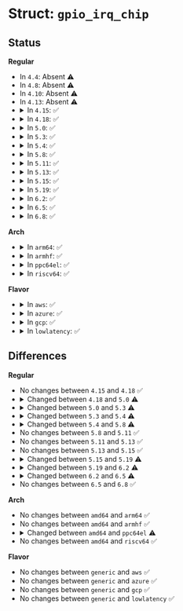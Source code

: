 # Struct: <code>gpio_irq_chip</code>

## Status
<b>Regular</b>
<ul>
<li>
In <code>4.4</code>: Absent ⚠️
</li>
<li>
In <code>4.8</code>: Absent ⚠️
</li>
<li>
In <code>4.10</code>: Absent ⚠️
</li>
<li>
In <code>4.13</code>: Absent ⚠️
</li>
<li>
<details>
<summary>In <code>4.15</code>: ✅</summary>

```c
struct gpio_irq_chip {
    struct irq_chip *chip;
    struct irq_domain *domain;
    const struct irq_domain_ops *domain_ops;
    irq_flow_handler_t handler;
    unsigned int default_type;
    struct lock_class_key *lock_key;
    struct lock_class_key *request_key;
    irq_flow_handler_t parent_handler;
    void *parent_handler_data;
    unsigned int num_parents;
    unsigned int *parents;
    unsigned int *map;
    bool threaded;
    bool need_valid_mask;
    long unsigned int *valid_mask;
    unsigned int first;
};
```
</details>
</li>
<li>
<details>
<summary>In <code>4.18</code>: ✅</summary>

```c
struct gpio_irq_chip {
    struct irq_chip *chip;
    struct irq_domain *domain;
    const struct irq_domain_ops *domain_ops;
    irq_flow_handler_t handler;
    unsigned int default_type;
    struct lock_class_key *lock_key;
    struct lock_class_key *request_key;
    irq_flow_handler_t parent_handler;
    void *parent_handler_data;
    unsigned int num_parents;
    unsigned int *parents;
    unsigned int *map;
    bool threaded;
    bool need_valid_mask;
    long unsigned int *valid_mask;
    unsigned int first;
};
```
</details>
</li>
<li>
<details>
<summary>In <code>5.0</code>: ✅</summary>

```c
struct gpio_irq_chip {
    struct irq_chip *chip;
    struct irq_domain *domain;
    const struct irq_domain_ops *domain_ops;
    irq_flow_handler_t handler;
    unsigned int default_type;
    struct lock_class_key *lock_key;
    struct lock_class_key *request_key;
    irq_flow_handler_t parent_handler;
    void *parent_handler_data;
    unsigned int num_parents;
    unsigned int parent_irq;
    unsigned int *parents;
    unsigned int *map;
    bool threaded;
    bool need_valid_mask;
    long unsigned int *valid_mask;
    unsigned int first;
    void (*irq_enable)(struct irq_data *);
    void (*irq_disable)(struct irq_data *);
};
```
</details>
</li>
<li>
<details>
<summary>In <code>5.3</code>: ✅</summary>

```c
struct gpio_irq_chip {
    struct irq_chip *chip;
    struct irq_domain *domain;
    const struct irq_domain_ops *domain_ops;
    irq_flow_handler_t handler;
    unsigned int default_type;
    struct lock_class_key *lock_key;
    struct lock_class_key *request_key;
    irq_flow_handler_t parent_handler;
    void *parent_handler_data;
    unsigned int num_parents;
    unsigned int *parents;
    unsigned int *map;
    bool threaded;
    bool need_valid_mask;
    long unsigned int *valid_mask;
    unsigned int first;
    void (*irq_enable)(struct irq_data *);
    void (*irq_disable)(struct irq_data *);
};
```
</details>
</li>
<li>
<details>
<summary>In <code>5.4</code>: ✅</summary>

```c
struct gpio_irq_chip {
    struct irq_chip *chip;
    struct irq_domain *domain;
    const struct irq_domain_ops *domain_ops;
    struct fwnode_handle *fwnode;
    struct irq_domain *parent_domain;
    int (*child_to_parent_hwirq)(struct gpio_chip *, unsigned int, unsigned int, unsigned int *, unsigned int *);
    void (*populate_parent_fwspec)(struct gpio_chip *, struct irq_fwspec *, unsigned int, unsigned int);
    unsigned int (*child_offset_to_irq)(struct gpio_chip *, unsigned int);
    struct irq_domain_ops child_irq_domain_ops;
    irq_flow_handler_t handler;
    unsigned int default_type;
    struct lock_class_key *lock_key;
    struct lock_class_key *request_key;
    irq_flow_handler_t parent_handler;
    void *parent_handler_data;
    unsigned int num_parents;
    unsigned int *parents;
    unsigned int *map;
    bool threaded;
    int (*init_hw)(struct gpio_chip *);
    void (*init_valid_mask)(struct gpio_chip *, long unsigned int *, unsigned int);
    long unsigned int *valid_mask;
    unsigned int first;
    void (*irq_enable)(struct irq_data *);
    void (*irq_disable)(struct irq_data *);
};
```
</details>
</li>
<li>
<details>
<summary>In <code>5.8</code>: ✅</summary>

```c
struct gpio_irq_chip {
    struct irq_chip *chip;
    struct irq_domain *domain;
    const struct irq_domain_ops *domain_ops;
    struct fwnode_handle *fwnode;
    struct irq_domain *parent_domain;
    int (*child_to_parent_hwirq)(struct gpio_chip *, unsigned int, unsigned int, unsigned int *, unsigned int *);
    void * (*populate_parent_alloc_arg)(struct gpio_chip *, unsigned int, unsigned int);
    unsigned int (*child_offset_to_irq)(struct gpio_chip *, unsigned int);
    struct irq_domain_ops child_irq_domain_ops;
    irq_flow_handler_t handler;
    unsigned int default_type;
    struct lock_class_key *lock_key;
    struct lock_class_key *request_key;
    irq_flow_handler_t parent_handler;
    void *parent_handler_data;
    unsigned int num_parents;
    unsigned int *parents;
    unsigned int *map;
    bool threaded;
    int (*init_hw)(struct gpio_chip *);
    void (*init_valid_mask)(struct gpio_chip *, long unsigned int *, unsigned int);
    long unsigned int *valid_mask;
    unsigned int first;
    void (*irq_enable)(struct irq_data *);
    void (*irq_disable)(struct irq_data *);
    void (*irq_unmask)(struct irq_data *);
    void (*irq_mask)(struct irq_data *);
};
```
</details>
</li>
<li>
<details>
<summary>In <code>5.11</code>: ✅</summary>

```c
struct gpio_irq_chip {
    struct irq_chip *chip;
    struct irq_domain *domain;
    const struct irq_domain_ops *domain_ops;
    struct fwnode_handle *fwnode;
    struct irq_domain *parent_domain;
    int (*child_to_parent_hwirq)(struct gpio_chip *, unsigned int, unsigned int, unsigned int *, unsigned int *);
    void * (*populate_parent_alloc_arg)(struct gpio_chip *, unsigned int, unsigned int);
    unsigned int (*child_offset_to_irq)(struct gpio_chip *, unsigned int);
    struct irq_domain_ops child_irq_domain_ops;
    irq_flow_handler_t handler;
    unsigned int default_type;
    struct lock_class_key *lock_key;
    struct lock_class_key *request_key;
    irq_flow_handler_t parent_handler;
    void *parent_handler_data;
    unsigned int num_parents;
    unsigned int *parents;
    unsigned int *map;
    bool threaded;
    int (*init_hw)(struct gpio_chip *);
    void (*init_valid_mask)(struct gpio_chip *, long unsigned int *, unsigned int);
    long unsigned int *valid_mask;
    unsigned int first;
    void (*irq_enable)(struct irq_data *);
    void (*irq_disable)(struct irq_data *);
    void (*irq_unmask)(struct irq_data *);
    void (*irq_mask)(struct irq_data *);
};
```
</details>
</li>
<li>
<details>
<summary>In <code>5.13</code>: ✅</summary>

```c
struct gpio_irq_chip {
    struct irq_chip *chip;
    struct irq_domain *domain;
    const struct irq_domain_ops *domain_ops;
    struct fwnode_handle *fwnode;
    struct irq_domain *parent_domain;
    int (*child_to_parent_hwirq)(struct gpio_chip *, unsigned int, unsigned int, unsigned int *, unsigned int *);
    void * (*populate_parent_alloc_arg)(struct gpio_chip *, unsigned int, unsigned int);
    unsigned int (*child_offset_to_irq)(struct gpio_chip *, unsigned int);
    struct irq_domain_ops child_irq_domain_ops;
    irq_flow_handler_t handler;
    unsigned int default_type;
    struct lock_class_key *lock_key;
    struct lock_class_key *request_key;
    irq_flow_handler_t parent_handler;
    void *parent_handler_data;
    unsigned int num_parents;
    unsigned int *parents;
    unsigned int *map;
    bool threaded;
    int (*init_hw)(struct gpio_chip *);
    void (*init_valid_mask)(struct gpio_chip *, long unsigned int *, unsigned int);
    long unsigned int *valid_mask;
    unsigned int first;
    void (*irq_enable)(struct irq_data *);
    void (*irq_disable)(struct irq_data *);
    void (*irq_unmask)(struct irq_data *);
    void (*irq_mask)(struct irq_data *);
};
```
</details>
</li>
<li>
<details>
<summary>In <code>5.15</code>: ✅</summary>

```c
struct gpio_irq_chip {
    struct irq_chip *chip;
    struct irq_domain *domain;
    const struct irq_domain_ops *domain_ops;
    struct fwnode_handle *fwnode;
    struct irq_domain *parent_domain;
    int (*child_to_parent_hwirq)(struct gpio_chip *, unsigned int, unsigned int, unsigned int *, unsigned int *);
    void * (*populate_parent_alloc_arg)(struct gpio_chip *, unsigned int, unsigned int);
    unsigned int (*child_offset_to_irq)(struct gpio_chip *, unsigned int);
    struct irq_domain_ops child_irq_domain_ops;
    irq_flow_handler_t handler;
    unsigned int default_type;
    struct lock_class_key *lock_key;
    struct lock_class_key *request_key;
    irq_flow_handler_t parent_handler;
    void *parent_handler_data;
    unsigned int num_parents;
    unsigned int *parents;
    unsigned int *map;
    bool threaded;
    int (*init_hw)(struct gpio_chip *);
    void (*init_valid_mask)(struct gpio_chip *, long unsigned int *, unsigned int);
    long unsigned int *valid_mask;
    unsigned int first;
    void (*irq_enable)(struct irq_data *);
    void (*irq_disable)(struct irq_data *);
    void (*irq_unmask)(struct irq_data *);
    void (*irq_mask)(struct irq_data *);
};
```
</details>
</li>
<li>
<details>
<summary>In <code>5.19</code>: ✅</summary>

```c
struct gpio_irq_chip {
    struct irq_chip *chip;
    struct irq_domain *domain;
    const struct irq_domain_ops *domain_ops;
    struct fwnode_handle *fwnode;
    struct irq_domain *parent_domain;
    int (*child_to_parent_hwirq)(struct gpio_chip *, unsigned int, unsigned int, unsigned int *, unsigned int *);
    void * (*populate_parent_alloc_arg)(struct gpio_chip *, unsigned int, unsigned int);
    unsigned int (*child_offset_to_irq)(struct gpio_chip *, unsigned int);
    struct irq_domain_ops child_irq_domain_ops;
    irq_flow_handler_t handler;
    unsigned int default_type;
    struct lock_class_key *lock_key;
    struct lock_class_key *request_key;
    irq_flow_handler_t parent_handler;
    void *parent_handler_data;
    void **parent_handler_data_array;
    unsigned int num_parents;
    unsigned int *parents;
    unsigned int *map;
    bool threaded;
    bool per_parent_data;
    bool initialized;
    int (*init_hw)(struct gpio_chip *);
    void (*init_valid_mask)(struct gpio_chip *, long unsigned int *, unsigned int);
    long unsigned int *valid_mask;
    unsigned int first;
    void (*irq_enable)(struct irq_data *);
    void (*irq_disable)(struct irq_data *);
    void (*irq_unmask)(struct irq_data *);
    void (*irq_mask)(struct irq_data *);
};
```
</details>
</li>
<li>
<details>
<summary>In <code>6.2</code>: ✅</summary>

```c
struct gpio_irq_chip {
    struct irq_chip *chip;
    struct irq_domain *domain;
    const struct irq_domain_ops *domain_ops;
    struct fwnode_handle *fwnode;
    struct irq_domain *parent_domain;
    int (*child_to_parent_hwirq)(struct gpio_chip *, unsigned int, unsigned int, unsigned int *, unsigned int *);
    int (*populate_parent_alloc_arg)(struct gpio_chip *, union gpio_irq_fwspec *, unsigned int, unsigned int);
    unsigned int (*child_offset_to_irq)(struct gpio_chip *, unsigned int);
    struct irq_domain_ops child_irq_domain_ops;
    irq_flow_handler_t handler;
    unsigned int default_type;
    struct lock_class_key *lock_key;
    struct lock_class_key *request_key;
    irq_flow_handler_t parent_handler;
    void *parent_handler_data;
    void **parent_handler_data_array;
    unsigned int num_parents;
    unsigned int *parents;
    unsigned int *map;
    bool threaded;
    bool per_parent_data;
    bool initialized;
    int (*init_hw)(struct gpio_chip *);
    void (*init_valid_mask)(struct gpio_chip *, long unsigned int *, unsigned int);
    long unsigned int *valid_mask;
    unsigned int first;
    void (*irq_enable)(struct irq_data *);
    void (*irq_disable)(struct irq_data *);
    void (*irq_unmask)(struct irq_data *);
    void (*irq_mask)(struct irq_data *);
};
```
</details>
</li>
<li>
<details>
<summary>In <code>6.5</code>: ✅</summary>

```c
struct gpio_irq_chip {
    struct irq_chip *chip;
    struct irq_domain *domain;
    struct fwnode_handle *fwnode;
    struct irq_domain *parent_domain;
    int (*child_to_parent_hwirq)(struct gpio_chip *, unsigned int, unsigned int, unsigned int *, unsigned int *);
    int (*populate_parent_alloc_arg)(struct gpio_chip *, union gpio_irq_fwspec *, unsigned int, unsigned int);
    unsigned int (*child_offset_to_irq)(struct gpio_chip *, unsigned int);
    struct irq_domain_ops child_irq_domain_ops;
    irq_flow_handler_t handler;
    unsigned int default_type;
    struct lock_class_key *lock_key;
    struct lock_class_key *request_key;
    irq_flow_handler_t parent_handler;
    void *parent_handler_data;
    void **parent_handler_data_array;
    unsigned int num_parents;
    unsigned int *parents;
    unsigned int *map;
    bool threaded;
    bool per_parent_data;
    bool initialized;
    bool domain_is_allocated_externally;
    int (*init_hw)(struct gpio_chip *);
    void (*init_valid_mask)(struct gpio_chip *, long unsigned int *, unsigned int);
    long unsigned int *valid_mask;
    unsigned int first;
    void (*irq_enable)(struct irq_data *);
    void (*irq_disable)(struct irq_data *);
    void (*irq_unmask)(struct irq_data *);
    void (*irq_mask)(struct irq_data *);
};
```
</details>
</li>
<li>
<details>
<summary>In <code>6.8</code>: ✅</summary>

```c
struct gpio_irq_chip {
    struct irq_chip *chip;
    struct irq_domain *domain;
    struct fwnode_handle *fwnode;
    struct irq_domain *parent_domain;
    int (*child_to_parent_hwirq)(struct gpio_chip *, unsigned int, unsigned int, unsigned int *, unsigned int *);
    int (*populate_parent_alloc_arg)(struct gpio_chip *, union gpio_irq_fwspec *, unsigned int, unsigned int);
    unsigned int (*child_offset_to_irq)(struct gpio_chip *, unsigned int);
    struct irq_domain_ops child_irq_domain_ops;
    irq_flow_handler_t handler;
    unsigned int default_type;
    struct lock_class_key *lock_key;
    struct lock_class_key *request_key;
    irq_flow_handler_t parent_handler;
    void *parent_handler_data;
    void **parent_handler_data_array;
    unsigned int num_parents;
    unsigned int *parents;
    unsigned int *map;
    bool threaded;
    bool per_parent_data;
    bool initialized;
    bool domain_is_allocated_externally;
    int (*init_hw)(struct gpio_chip *);
    void (*init_valid_mask)(struct gpio_chip *, long unsigned int *, unsigned int);
    long unsigned int *valid_mask;
    unsigned int first;
    void (*irq_enable)(struct irq_data *);
    void (*irq_disable)(struct irq_data *);
    void (*irq_unmask)(struct irq_data *);
    void (*irq_mask)(struct irq_data *);
};
```
</details>
</li>
</ul>
<b>Arch</b>
<ul>
<li>
<details>
<summary>In <code>arm64</code>: ✅</summary>

```c
struct gpio_irq_chip {
    struct irq_chip *chip;
    struct irq_domain *domain;
    const struct irq_domain_ops *domain_ops;
    struct fwnode_handle *fwnode;
    struct irq_domain *parent_domain;
    int (*child_to_parent_hwirq)(struct gpio_chip *, unsigned int, unsigned int, unsigned int *, unsigned int *);
    void (*populate_parent_fwspec)(struct gpio_chip *, struct irq_fwspec *, unsigned int, unsigned int);
    unsigned int (*child_offset_to_irq)(struct gpio_chip *, unsigned int);
    struct irq_domain_ops child_irq_domain_ops;
    irq_flow_handler_t handler;
    unsigned int default_type;
    struct lock_class_key *lock_key;
    struct lock_class_key *request_key;
    irq_flow_handler_t parent_handler;
    void *parent_handler_data;
    unsigned int num_parents;
    unsigned int *parents;
    unsigned int *map;
    bool threaded;
    int (*init_hw)(struct gpio_chip *);
    void (*init_valid_mask)(struct gpio_chip *, long unsigned int *, unsigned int);
    long unsigned int *valid_mask;
    unsigned int first;
    void (*irq_enable)(struct irq_data *);
    void (*irq_disable)(struct irq_data *);
};
```
</details>
</li>
<li>
<details>
<summary>In <code>armhf</code>: ✅</summary>

```c
struct gpio_irq_chip {
    struct irq_chip *chip;
    struct irq_domain *domain;
    const struct irq_domain_ops *domain_ops;
    struct fwnode_handle *fwnode;
    struct irq_domain *parent_domain;
    int (*child_to_parent_hwirq)(struct gpio_chip *, unsigned int, unsigned int, unsigned int *, unsigned int *);
    void (*populate_parent_fwspec)(struct gpio_chip *, struct irq_fwspec *, unsigned int, unsigned int);
    unsigned int (*child_offset_to_irq)(struct gpio_chip *, unsigned int);
    struct irq_domain_ops child_irq_domain_ops;
    irq_flow_handler_t handler;
    unsigned int default_type;
    struct lock_class_key *lock_key;
    struct lock_class_key *request_key;
    irq_flow_handler_t parent_handler;
    void *parent_handler_data;
    unsigned int num_parents;
    unsigned int *parents;
    unsigned int *map;
    bool threaded;
    int (*init_hw)(struct gpio_chip *);
    void (*init_valid_mask)(struct gpio_chip *, long unsigned int *, unsigned int);
    long unsigned int *valid_mask;
    unsigned int first;
    void (*irq_enable)(struct irq_data *);
    void (*irq_disable)(struct irq_data *);
};
```
</details>
</li>
<li>
<details>
<summary>In <code>ppc64el</code>: ✅</summary>

```c
struct gpio_irq_chip {
    struct irq_chip *chip;
    struct irq_domain *domain;
    const struct irq_domain_ops *domain_ops;
    irq_flow_handler_t handler;
    unsigned int default_type;
    struct lock_class_key *lock_key;
    struct lock_class_key *request_key;
    irq_flow_handler_t parent_handler;
    void *parent_handler_data;
    unsigned int num_parents;
    unsigned int *parents;
    unsigned int *map;
    bool threaded;
    int (*init_hw)(struct gpio_chip *);
    void (*init_valid_mask)(struct gpio_chip *, long unsigned int *, unsigned int);
    long unsigned int *valid_mask;
    unsigned int first;
    void (*irq_enable)(struct irq_data *);
    void (*irq_disable)(struct irq_data *);
};
```
</details>
</li>
<li>
<details>
<summary>In <code>riscv64</code>: ✅</summary>

```c
struct gpio_irq_chip {
    struct irq_chip *chip;
    struct irq_domain *domain;
    const struct irq_domain_ops *domain_ops;
    struct fwnode_handle *fwnode;
    struct irq_domain *parent_domain;
    int (*child_to_parent_hwirq)(struct gpio_chip *, unsigned int, unsigned int, unsigned int *, unsigned int *);
    void (*populate_parent_fwspec)(struct gpio_chip *, struct irq_fwspec *, unsigned int, unsigned int);
    unsigned int (*child_offset_to_irq)(struct gpio_chip *, unsigned int);
    struct irq_domain_ops child_irq_domain_ops;
    irq_flow_handler_t handler;
    unsigned int default_type;
    struct lock_class_key *lock_key;
    struct lock_class_key *request_key;
    irq_flow_handler_t parent_handler;
    void *parent_handler_data;
    unsigned int num_parents;
    unsigned int *parents;
    unsigned int *map;
    bool threaded;
    int (*init_hw)(struct gpio_chip *);
    void (*init_valid_mask)(struct gpio_chip *, long unsigned int *, unsigned int);
    long unsigned int *valid_mask;
    unsigned int first;
    void (*irq_enable)(struct irq_data *);
    void (*irq_disable)(struct irq_data *);
};
```
</details>
</li>
</ul>
<b>Flavor</b>
<ul>
<li>
<details>
<summary>In <code>aws</code>: ✅</summary>

```c
struct gpio_irq_chip {
    struct irq_chip *chip;
    struct irq_domain *domain;
    const struct irq_domain_ops *domain_ops;
    struct fwnode_handle *fwnode;
    struct irq_domain *parent_domain;
    int (*child_to_parent_hwirq)(struct gpio_chip *, unsigned int, unsigned int, unsigned int *, unsigned int *);
    void (*populate_parent_fwspec)(struct gpio_chip *, struct irq_fwspec *, unsigned int, unsigned int);
    unsigned int (*child_offset_to_irq)(struct gpio_chip *, unsigned int);
    struct irq_domain_ops child_irq_domain_ops;
    irq_flow_handler_t handler;
    unsigned int default_type;
    struct lock_class_key *lock_key;
    struct lock_class_key *request_key;
    irq_flow_handler_t parent_handler;
    void *parent_handler_data;
    unsigned int num_parents;
    unsigned int *parents;
    unsigned int *map;
    bool threaded;
    int (*init_hw)(struct gpio_chip *);
    void (*init_valid_mask)(struct gpio_chip *, long unsigned int *, unsigned int);
    long unsigned int *valid_mask;
    unsigned int first;
    void (*irq_enable)(struct irq_data *);
    void (*irq_disable)(struct irq_data *);
};
```
</details>
</li>
<li>
<details>
<summary>In <code>azure</code>: ✅</summary>

```c
struct gpio_irq_chip {
    struct irq_chip *chip;
    struct irq_domain *domain;
    const struct irq_domain_ops *domain_ops;
    struct fwnode_handle *fwnode;
    struct irq_domain *parent_domain;
    int (*child_to_parent_hwirq)(struct gpio_chip *, unsigned int, unsigned int, unsigned int *, unsigned int *);
    void (*populate_parent_fwspec)(struct gpio_chip *, struct irq_fwspec *, unsigned int, unsigned int);
    unsigned int (*child_offset_to_irq)(struct gpio_chip *, unsigned int);
    struct irq_domain_ops child_irq_domain_ops;
    irq_flow_handler_t handler;
    unsigned int default_type;
    struct lock_class_key *lock_key;
    struct lock_class_key *request_key;
    irq_flow_handler_t parent_handler;
    void *parent_handler_data;
    unsigned int num_parents;
    unsigned int *parents;
    unsigned int *map;
    bool threaded;
    int (*init_hw)(struct gpio_chip *);
    void (*init_valid_mask)(struct gpio_chip *, long unsigned int *, unsigned int);
    long unsigned int *valid_mask;
    unsigned int first;
    void (*irq_enable)(struct irq_data *);
    void (*irq_disable)(struct irq_data *);
};
```
</details>
</li>
<li>
<details>
<summary>In <code>gcp</code>: ✅</summary>

```c
struct gpio_irq_chip {
    struct irq_chip *chip;
    struct irq_domain *domain;
    const struct irq_domain_ops *domain_ops;
    struct fwnode_handle *fwnode;
    struct irq_domain *parent_domain;
    int (*child_to_parent_hwirq)(struct gpio_chip *, unsigned int, unsigned int, unsigned int *, unsigned int *);
    void (*populate_parent_fwspec)(struct gpio_chip *, struct irq_fwspec *, unsigned int, unsigned int);
    unsigned int (*child_offset_to_irq)(struct gpio_chip *, unsigned int);
    struct irq_domain_ops child_irq_domain_ops;
    irq_flow_handler_t handler;
    unsigned int default_type;
    struct lock_class_key *lock_key;
    struct lock_class_key *request_key;
    irq_flow_handler_t parent_handler;
    void *parent_handler_data;
    unsigned int num_parents;
    unsigned int *parents;
    unsigned int *map;
    bool threaded;
    int (*init_hw)(struct gpio_chip *);
    void (*init_valid_mask)(struct gpio_chip *, long unsigned int *, unsigned int);
    long unsigned int *valid_mask;
    unsigned int first;
    void (*irq_enable)(struct irq_data *);
    void (*irq_disable)(struct irq_data *);
};
```
</details>
</li>
<li>
<details>
<summary>In <code>lowlatency</code>: ✅</summary>

```c
struct gpio_irq_chip {
    struct irq_chip *chip;
    struct irq_domain *domain;
    const struct irq_domain_ops *domain_ops;
    struct fwnode_handle *fwnode;
    struct irq_domain *parent_domain;
    int (*child_to_parent_hwirq)(struct gpio_chip *, unsigned int, unsigned int, unsigned int *, unsigned int *);
    void (*populate_parent_fwspec)(struct gpio_chip *, struct irq_fwspec *, unsigned int, unsigned int);
    unsigned int (*child_offset_to_irq)(struct gpio_chip *, unsigned int);
    struct irq_domain_ops child_irq_domain_ops;
    irq_flow_handler_t handler;
    unsigned int default_type;
    struct lock_class_key *lock_key;
    struct lock_class_key *request_key;
    irq_flow_handler_t parent_handler;
    void *parent_handler_data;
    unsigned int num_parents;
    unsigned int *parents;
    unsigned int *map;
    bool threaded;
    int (*init_hw)(struct gpio_chip *);
    void (*init_valid_mask)(struct gpio_chip *, long unsigned int *, unsigned int);
    long unsigned int *valid_mask;
    unsigned int first;
    void (*irq_enable)(struct irq_data *);
    void (*irq_disable)(struct irq_data *);
};
```
</details>
</li>
</ul>

## Differences
<b>Regular</b>
<ul>
<li>
No changes between <code>4.15</code> and <code>4.18</code> ✅
</li>
<li>
<details>
<summary>Changed between <code>4.18</code> and <code>5.0</code> ⚠️</summary>
<ul>
<li>
<b>Field added. </b>
<code>unsigned int parent_irq</code>
</li>
<li>
<b>Field added. </b>
<code>void (*irq_enable)(struct irq_data *)</code>
</li>
<li>
<b>Field added. </b>
<code>void (*irq_disable)(struct irq_data *)</code>
</li>
</ul>
</details>
</li>
<li>
<details>
<summary>Changed between <code>5.0</code> and <code>5.3</code> ⚠️</summary>
<ul>
<li>
<b>Field removed. </b>
<code>unsigned int parent_irq</code>
</li>
</ul>
</details>
</li>
<li>
<details>
<summary>Changed between <code>5.3</code> and <code>5.4</code> ⚠️</summary>
<ul>
<li>
<b>Field added. </b>
<code>struct fwnode_handle *fwnode</code>
</li>
<li>
<b>Field added. </b>
<code>struct irq_domain *parent_domain</code>
</li>
<li>
<b>Field added. </b>
<code>int (*child_to_parent_hwirq)(struct gpio_chip *, unsigned int, unsigned int, unsigned int *, unsigned int *)</code>
</li>
<li>
<b>Field added. </b>
<code>void (*populate_parent_fwspec)(struct gpio_chip *, struct irq_fwspec *, unsigned int, unsigned int)</code>
</li>
<li>
<b>Field added. </b>
<code>unsigned int (*child_offset_to_irq)(struct gpio_chip *, unsigned int)</code>
</li>
<li>
<b>Field added. </b>
<code>struct irq_domain_ops child_irq_domain_ops</code>
</li>
<li>
<b>Field added. </b>
<code>int (*init_hw)(struct gpio_chip *)</code>
</li>
<li>
<b>Field added. </b>
<code>void (*init_valid_mask)(struct gpio_chip *, long unsigned int *, unsigned int)</code>
</li>
<li>
<b>Field removed. </b>
<code>bool need_valid_mask</code>
</li>
</ul>
</details>
</li>
<li>
<details>
<summary>Changed between <code>5.4</code> and <code>5.8</code> ⚠️</summary>
<ul>
<li>
<b>Field added. </b>
<code>void * (*populate_parent_alloc_arg)(struct gpio_chip *, unsigned int, unsigned int)</code>
</li>
<li>
<b>Field added. </b>
<code>void (*irq_unmask)(struct irq_data *)</code>
</li>
<li>
<b>Field added. </b>
<code>void (*irq_mask)(struct irq_data *)</code>
</li>
<li>
<b>Field removed. </b>
<code>void (*populate_parent_fwspec)(struct gpio_chip *, struct irq_fwspec *, unsigned int, unsigned int)</code>
</li>
</ul>
</details>
</li>
<li>
No changes between <code>5.8</code> and <code>5.11</code> ✅
</li>
<li>
No changes between <code>5.11</code> and <code>5.13</code> ✅
</li>
<li>
No changes between <code>5.13</code> and <code>5.15</code> ✅
</li>
<li>
<details>
<summary>Changed between <code>5.15</code> and <code>5.19</code> ⚠️</summary>
<ul>
<li>
<b>Field added. </b>
<code>void **parent_handler_data_array</code>
</li>
<li>
<b>Field added. </b>
<code>bool per_parent_data</code>
</li>
<li>
<b>Field added. </b>
<code>bool initialized</code>
</li>
</ul>
</details>
</li>
<li>
<details>
<summary>Changed between <code>5.19</code> and <code>6.2</code> ⚠️</summary>
<ul>
<li>
<b>Field type changed. </b>
<code>void * (*populate_parent_alloc_arg)(struct gpio_chip *, unsigned int, unsigned int)</code> ➡️ <code>int (*populate_parent_alloc_arg)(struct gpio_chip *, union gpio_irq_fwspec *, unsigned int, unsigned int)</code>
</li>
</ul>
</details>
</li>
<li>
<details>
<summary>Changed between <code>6.2</code> and <code>6.5</code> ⚠️</summary>
<ul>
<li>
<b>Field added. </b>
<code>bool domain_is_allocated_externally</code>
</li>
<li>
<b>Field removed. </b>
<code>const struct irq_domain_ops *domain_ops</code>
</li>
</ul>
</details>
</li>
<li>
No changes between <code>6.5</code> and <code>6.8</code> ✅
</li>
</ul>
<b>Arch</b>
<ul>
<li>
No changes between <code>amd64</code> and <code>arm64</code> ✅
</li>
<li>
No changes between <code>amd64</code> and <code>armhf</code> ✅
</li>
<li>
<details>
<summary>Changed between <code>amd64</code> and <code>ppc64el</code> ⚠️</summary>
<ul>
<li>
<b>Field removed. </b>
<code>struct fwnode_handle *fwnode</code>
</li>
<li>
<b>Field removed. </b>
<code>struct irq_domain *parent_domain</code>
</li>
<li>
<b>Field removed. </b>
<code>int (*child_to_parent_hwirq)(struct gpio_chip *, unsigned int, unsigned int, unsigned int *, unsigned int *)</code>
</li>
<li>
<b>Field removed. </b>
<code>void (*populate_parent_fwspec)(struct gpio_chip *, struct irq_fwspec *, unsigned int, unsigned int)</code>
</li>
<li>
<b>Field removed. </b>
<code>unsigned int (*child_offset_to_irq)(struct gpio_chip *, unsigned int)</code>
</li>
<li>
<b>Field removed. </b>
<code>struct irq_domain_ops child_irq_domain_ops</code>
</li>
</ul>
</details>
</li>
<li>
No changes between <code>amd64</code> and <code>riscv64</code> ✅
</li>
</ul>
<b>Flavor</b>
<ul>
<li>
No changes between <code>generic</code> and <code>aws</code> ✅
</li>
<li>
No changes between <code>generic</code> and <code>azure</code> ✅
</li>
<li>
No changes between <code>generic</code> and <code>gcp</code> ✅
</li>
<li>
No changes between <code>generic</code> and <code>lowlatency</code> ✅
</li>
</ul>
